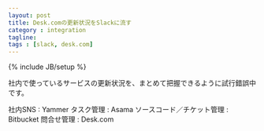 ```yaml
---
layout: post
title: Desk.comの更新状況をSlackに流す
category : integration
tagline: 
tags : [slack, desk.com]
---
```

{% include JB/setup %}

社内で使っているサービスの更新状況を、まとめて把握できるように試行錯誤中です。

社内SNS
: Yammer
タスク管理
: Asama
ソースコード／チケット管理
: Bitbucket
問合せ管理
: Desk.com
